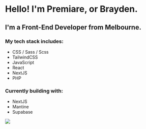 # Hello! I'm Premiare, or Brayden.

## I'm a Front-End Developer from Melbourne.

### My tech stack includes:
- CSS / Sass / Scss
- TailwindCSS
- JavaScript
- React
- NextJS
- PHP

### Currently building with:
- NextJS
- Mantine
- Supabase

<img align="left" src="https://github-readme-stats.vercel.app/api?username=premiare&show_icons=true&hide_border=true" />
